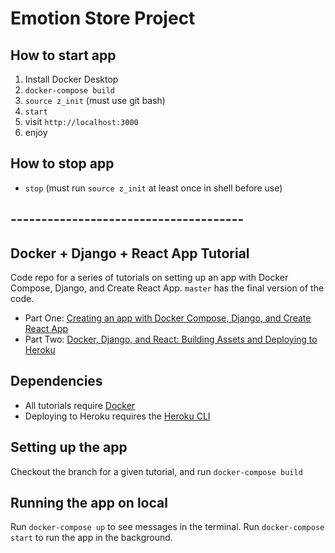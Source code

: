 # Emotion Store Project

## How to start app
1. Install Docker Desktop
2. `docker-compose build`
3. `source z_init` (must use git bash)
4. `start`
5. visit `http://localhost:3000`
6. enjoy

## How to stop app
- `stop` (must run `source z_init` at least once in shell before use)


## --------------------------------------
## Docker + Django + React App Tutorial

Code repo for a series of tutorials on setting up an app with Docker Compose, Django, and Create React App. `master` has the final version of the code.

- Part One: [Creating an app with Docker Compose, Django, and Create React App](https://dev.to/englishcraig/creating-an-app-with-docker-compose-django-and-create-react-app-31lf)
- Part Two: [Docker, Django, and React: Building Assets and Deploying to Heroku](https://dev.to/englishcraig/docker-django-react-building-assets-and-deploying-to-heroku-24jh)

## Dependencies

- All tutorials require [Docker](https://docs.docker.com/docker-for-mac/install/)
- Deploying to Heroku requires the [Heroku CLI](https://devcenter.heroku.com/articles/heroku-cli)

## Setting up the app

Checkout the branch for a given tutorial, and run `docker-compose build`

## Running the app on local

Run `docker-compose up` to see messages in the terminal. Run `docker-compose start` to run the app in the background.
